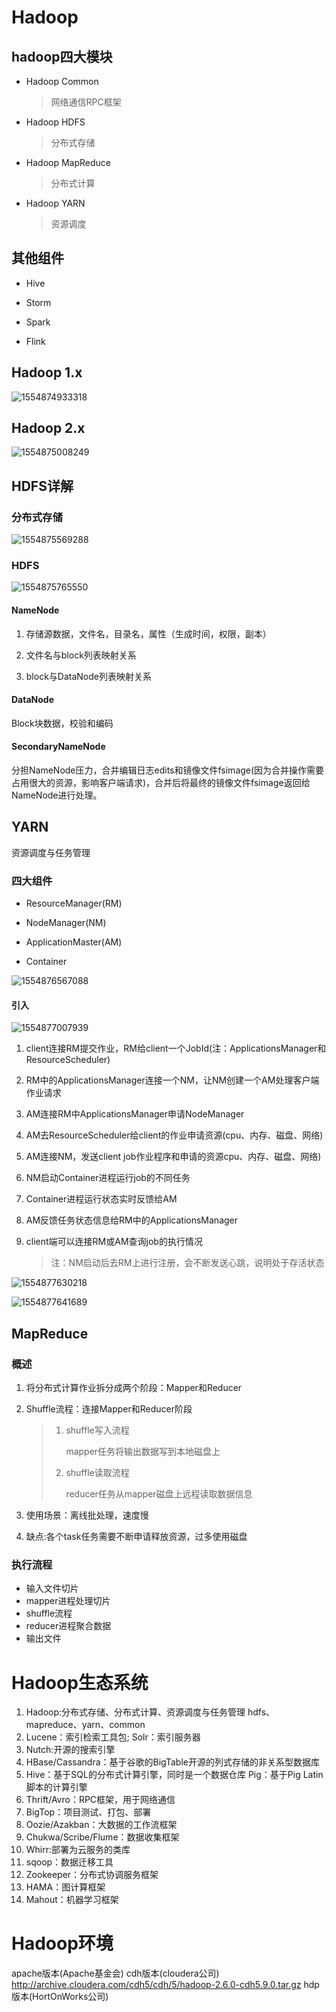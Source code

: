 # Hadoop

## hadoop四大模块

* Hadoop Common 

  > 网络通信RPC框架

* Hadoop HDFS

  > 分布式存储

* Hadoop MapReduce

  > 分布式计算

* Hadoop YARN

  > 资源调度

## 其他组件

* Hive

* Storm

* Spark

* Flink

## Hadoop 1.x

![1554874933318](C:\Users\chenjia\AppData\Roaming\Typora\typora-user-images\1554874933318.png)

## Hadoop 2.x

![1554875008249](C:\Users\chenjia\AppData\Roaming\Typora\typora-user-images\1554875008249.png)

## HDFS详解

### 分布式存储

![1554875569288](C:\Users\chenjia\AppData\Roaming\Typora\typora-user-images\1554875569288.png)

### HDFS

![1554875765550](C:\Users\chenjia\AppData\Roaming\Typora\typora-user-images\1554875765550.png)

#### NameNode

1. 存储源数据，文件名，目录名，属性（生成时间，权限，副本）

2. 文件名与block列表映射关系

3. block与DataNode列表映射关系

#### DataNode

Block块数据，校验和编码

#### SecondaryNameNode

分担NameNode压力，合并编辑日志edits和镜像文件fsimage(因为合并操作需要占用很大的资源，影响客户端请求)，合并后将最终的镜像文件fsimage返回给NameNode进行处理。

## YARN

资源调度与任务管理

### 四大组件

* ResourceManager(RM)

* NodeManager(NM)

* ApplicationMaster(AM)

* Container

![1554876567088](C:\Users\chenjia\AppData\Roaming\Typora\typora-user-images\1554876567088.png)

#### 引入

![1554877007939](C:\Users\chenjia\AppData\Roaming\Typora\typora-user-images\1554877007939.png)

1. client连接RM提交作业，RM给client一个JobId(注：ApplicationsManager和ResourceScheduler)

2. RM中的ApplicationsManager连接一个NM，让NM创建一个AM处理客户端作业请求

3. AM连接RM中ApplicationsManager申请NodeManager

4. AM去ResourceScheduler给client的作业申请资源(cpu、内存、磁盘、网络)

5. AM连接NM，发送client job作业程序和申请的资源cpu、内存、磁盘、网络)

6. NM启动Container进程运行job的不同任务

7. Container进程运行状态实时反馈给AM

8. AM反馈任务状态信息给RM中的ApplicationsManager

9. client端可以连接RM或AM查询job的执行情况

   > 注：NM启动后去RM上进行注册，会不断发送心跳，说明处于存活状态

![1554877630218](C:\Users\chenjia\AppData\Roaming\Typora\typora-user-images\1554877630218.png)

![1554877641689](C:\Users\chenjia\AppData\Roaming\Typora\typora-user-images\1554877641689.png)

## MapReduce

### 概述

1. 将分布式计算作业拆分成两个阶段：Mapper和Reducer

2. Shuffle流程：连接Mapper和Reducer阶段

   > 1. shuffle写入流程
   >
   >    mapper任务将输出数据写到本地磁盘上
   >
   > 2. shuffle读取流程
   >
   >    reducer任务从mapper磁盘上远程读取数据信息

3. 使用场景：离线批处理，速度慢
4. 缺点:各个task任务需要不断申请释放资源，过多使用磁盘

### 执行流程

* 输入文件切片
* mapper进程处理切片
* shuffle流程
* reducer进程聚合数据
* 输出文件

# Hadoop生态系统

1. Hadoop:分布式存储、分布式计算、资源调度与任务管理
		hdfs、mapreduce、yarn、common
2. Lucene：索引检索工具包; Solr：索引服务器
3. Nutch:开源的搜索引擎
4. HBase/Cassandra：基于谷歌的BigTable开源的列式存储的非关系型数据库
5. Hive：基于SQL的分布式计算引擎，同时是一个数据仓库
    Pig：基于Pig Latin脚本的计算引擎
6. Thrift/Avro：RPC框架，用于网络通信
7. BigTop：项目测试、打包、部署
8. Oozie/Azakban：大数据的工作流框架
9. Chukwa/Scribe/Flume：数据收集框架
10. Whirr:部署为云服务的类库
11. sqoop：数据迁移工具
12. Zookeeper：分布式协调服务框架
13. HAMA：图计算框架
14. Mahout：机器学习框架

# Hadoop环境

apache版本(Apache基金会)
cdh版本(cloudera公司)
http://archive.cloudera.com/cdh5/cdh/5/hadoop-2.6.0-cdh5.9.0.tar.gz
hdp版本(HortOnWorks公司)
